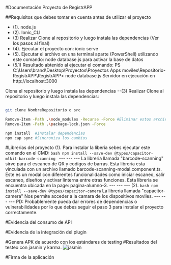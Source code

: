 #Documentación Proyecto de RegistrAPP

##Requisitos que debes tomar en cuenta antes de utilizar el proyecto

- (1). node.js 
- (2). Ionic_CLI
- (3)  Realizar Clone al repositorio y luego instala las dependencias (Ver los pasos al final)
- (4). Ejecutar el proyecto con: ionic serve
- (5). Ejecutar el archivo en una terminal aparte (PowerShell) utilizando este comando: node database.js para activar la base de datos
- (5.1) Resultado abtenido al ejecutar el comando: PS C:\Users\brand\Desktop\Proyectos\Proyectos Apps moviles\Repositorio-RegistrAPP\RegistrAPP> node database.js
                                          Servidor en ejecución en http://localhost:3000


Clona el repositorio y luego instala las dependencias
--(3) Realizar Clone al repositorio y luego instala las dependencias: 
```bash

git clone NombreRepositorio o src

Remove-Item -Path .\node_modules -Recurse -Force #Eliminar estos archivos obligadamente  
Remove-Item -Path .\package-lock.json -Force 

npm install  #Instalar dependencias
npx cap sync #Sincroniza los cambios


```
#Librerias del proyecto
(1). Para instalar la liberia sebes ejecutar este comando en el CMD: ```bash npm install --save-dev @types/capacitor-mlkit-barcode-scanning ```
     ---
     ---
     ---
     La libreria llamada "barcode-scanning" sirve para el escaneo de QR y codigos de barras. Esta libreria esta vinculada con un archivo 
     llamado barcode-scanning-modal.component.ts. Este es un modal con diferentes funcionalidades como iniciar escaneo, salir escaneo, diseños y activar linterna entre            otras funciones. Esta libreria se encuentra ubicada en la page: pagina-alumno-3.
     ---
     ---
     ---
(2). ```bash npm install --save-dev @types/capacitor-camera```
     La libreria llamada "capacitor-camera" Nos permite acceder a la camara de los dispositivos moviles.
     ---
     ---
     ---
     PD: Probablemente pueda dar errores de dependencias o vulnerabilidades por lo que debes seguir el paso 3 para instalar el proyecto correctamente.
    
#Evidencia del consumo de API 


#Evidencia de la integración del plugin


#Genera APK de acuerdo con los estándares de testing
#Resultados del testeo con jasmin y karma.
![jasmin](https://github.com/user-attachments/assets/8e80f764-ec4b-4130-942f-2fa43101bc62)

#Firma de la aplicación
